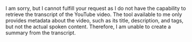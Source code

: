 I am sorry, but I cannot fulfill your request as I do not have the capability to retrieve the transcript of the YouTube video. The tool available to me only provides metadata about the video, such as its title, description, and tags, but not the actual spoken content. Therefore, I am unable to create a summary from the transcript.